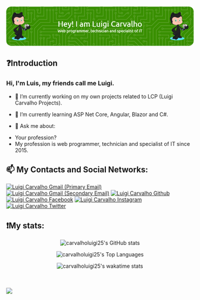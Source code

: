 ![Header](./github-header-image.png)

## ❓Introduction

### Hi, I'm Luis, my friends call me Luigi.

- 🔭 I’m currently working on my own projects related to LCP (Luigi Carvalho Projects).
- 🌱 I’m currently learning ASP Net Core, Angular, Blazor and C#.

- 💬 Ask me about: 

<ul>
<li>Your profession?</li>
<li>My profession is web programmer, technician and specialist of IT since 2015.</li>
</ul>

## 📫 **My Contacts and Social Networks:**

<a href="mailto:luiscarvalho239@gmail.com"><img src="https://github.com/carvalholuigi25/social-icons/blob/master/SVG/Color/Gmail.svg" alt="Luigi Carvalho Gmail (Primary Email)" title="Luigi Carvalho Gmail (Primary Email)" width="50" height="50" /></a>
<a href="mailto:carvalholuigi25@gmail.com"><img src="https://github.com/carvalholuigi25/social-icons/blob/master/SVG/Color/Gmail.svg" alt="Luigi Carvalho Gmail (Secondary Email)" title="Luigi Carvalho Gmail (Secondary Email)" width="50" height="50" /></a>
<a href="https://github.com/carvalholuigi25"><img src="https://github.com/carvalholuigi25/social-icons/blob/master/SVG/Color/Github.svg" alt="Luigi Carvalho Github" title="Luigi Carvalho Github" width="50" height="50" /></a>
<a href="https://www.facebook.com/luigicarvalho25"><img src="https://github.com/carvalholuigi25/social-icons/blob/master/SVG/Color/Facebook.svg" alt="Luigi Carvalho Facebook" title="Luigi Carvalho Facebook" width="50" height="50" /></a>
<a href="https://www.instagram.com/luiscarvalhodev96"><img src="https://github.com/carvalholuigi25/social-icons/blob/master/SVG/Color/Instagram.svg" alt="Luigi Carvalho Instagram" title="Luigi Carvalho Instagram" width="50" height="50" /></a>
<a href="https://twitter.com/carvalholuigi25"><img src="https://github.com/carvalholuigi25/social-icons/blob/master/SVG/Color/Twitter.svg" alt="Luigi Carvalho Twitter" title="Luigi Carvalho Twitter" width="50" height="50" /></a>

## ❗**My stats:**

<p align="middle">
  <img class="img" src="https://github-readme-stats.vercel.app/api?username=carvalholuigi25&show_icons=true&theme=radical" title="carvalholuigi25's GitHub stats" />
</p>

<p align="middle">
  <img class="img" src="https://github-readme-stats.vercel.app/api/top-langs/?username=carvalholuigi25&langs_count=10&layout=compact&theme=radical" title="carvalholuigi25's Top Languages" />
</p>

<p align="middle">
 <img class="img" src="https://github-readme-stats.vercel.app/api/wakatime?username=@carvalholuigi25&theme=radical" title="carvalholuigi25's wakatime stats" />
</p>

# ![](https://komarev.com/ghpvc/?username=carvalholuigi25&color=blue)
